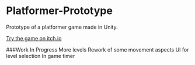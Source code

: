 # Platformer-Prototype

Prototype of a platformer game made in Unity.

[Try the game on itch.io](https://mickkers.itch.io/platformer-demo)

###Work In Progress
More levels
Rework of some movement aspects
UI for level selection
In game timer
